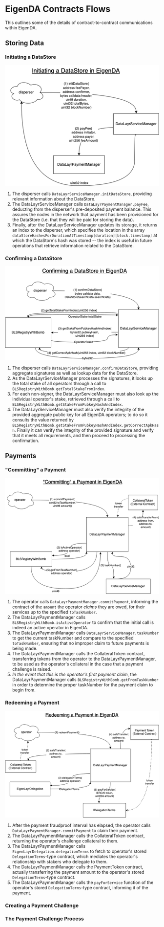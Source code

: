 
# EigenDA Contracts Flows

This outlines some of the details of contract-to-contract communications within EigenDA.

## Storing Data

### Initiating a DataStore

![Initiating a DataStore in EigenDA](images/DL_init_datastore.png?raw=true "Initiating a DataStore in EigenDA")

1. The disperser calls `DataLayrServiceManager.initDataStore`, providing relevant information about the DataStore.
2. The DataLayrServiceManager calls `DataLayrPaymentManager.payFee`, deducting from the disperser's pre-deposited payment balance. This assures the nodes in the network that payment has been provisioned for the DataStore (i.e. that they will be paid for storing the data).
3. Finally, after the DataLayrServiceManager updates its storage, it returns an index to the disperser, which specifies the location in the array `dataStoreHashesForDurationAtTimestamp[duration][block.timestamp]` at which the DataStore's hash was stored -- the index is useful in future operations that retrieve information related to the DataStore.

### Confirming a DataStore

![Confirming a DataStore in EigenDA](images/DL_confirm_datastore.png?raw=true "Confirming a DataStore in EigenDA")

1. The disperser calls `DataLayrServiceManager.confirmDataStore`, providing aggregate signatures as well as lookup data for the DataStore.
2. As the DataLayrServiceManager processes the signatures, it looks up the total stake of all operators through a call to `BLSRegistryWithBomb.getTotalStakeFromIndex`.
3. For each non-signer, the DataLayrServiceManager must also look up the individual operator's stake, retrieved through a call to `BLSRegistryWithBomb.getStakeFromPubkeyHashAndIndex`.
4. The DataLayrServiceManager must also verify the integrity of the provided aggregate public key for all EigenDA operators; to do so it consults the value returned by `BLSRegistryWithBomb.getStakeFromPubkeyHashAndIndex.getCorrectApkHash`. Finally it can verify the integrity of the provided signature and verify that it meets all requirements, and then proceed to processing the confirmation.

## Payments

### "Committing" a Payment

![Committing a Payment in EigenDA](images/DL_committing_payment.png?raw=true "Committing a Payment in EigenDA")

1. The operator calls `DataLayrPaymentManager.commitPayment`, informing the contract of the `amount` the operator *claims* they are owed, for their services up to the specified `toTaskNumber`.
2. The DataLayrPaymentManager calls `BLSRegistryWithBomb.isActiveOperator` to confirm that the initial call is indeed an active operator in EigenDA.
3. The DataLayrPaymentManager calls `DataLayrServiceManager.taskNumber` to get the current taskNumber and compare to the specified `toTaskNumber`, ensuring that no improper claim to future payments is being made.
4. The DataLayrPaymentManager calls the CollateralToken contract, transferring tokens from the operator to the DataLayrPaymentManager, to be used as the operator's collateral in the case that a payment challenge is raised.
5. *In the event that this is the operator's first payment claim*, the DataLayrPaymentManager calls `BLSRegistryWithBomb.getFromTaskNumber` in order to determine the proper taskNumber for the payment claim to begin from.

### Redeeming a Payment

![Redeeming a Payment in EigenDA](images/DL_redeeming_payment.png?raw=true "Redeeming a Payment in EigenDA")

1. After the payment fraudproof interval has elapsed, the operator calls `DataLayrPaymentManager.commitPayment` to claim their payment.
2. The DataLayrPaymentManager calls the CollateralToken contract, returning the operator's challenge collateral to them.
3. The DataLayrPaymentManager calls `EigenLayrDelegation.delegationTerms` to fetch to operator's stored `DelegationTerms`-type contract, which mediates the operator's relationship with stakers who delegate to them.
4. The DataLayrPaymentManager calls the PaymentToken contract, actually transferring the payment amount to the operator's stored `DelegationTerms`-type contract.
5. The DataLayrPaymentManager calls the `payForService` function of the operator's stored `DelegationTerms`-type contract, informing it of the payment.

### Creating a Payment Challenge

### The Payment Challenge Process